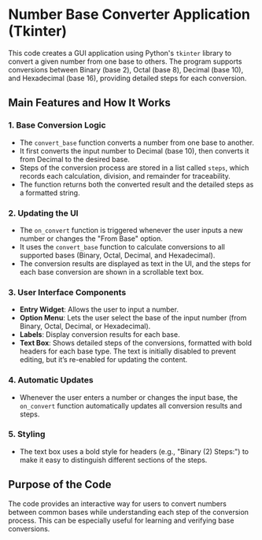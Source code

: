 
# Number Base Converter Application (Tkinter)

This code creates a GUI application using Python's `tkinter` library to convert a given number from one base to others. The program supports conversions between Binary (base 2), Octal (base 8), Decimal (base 10), and Hexadecimal (base 16), providing detailed steps for each conversion.

## Main Features and How It Works

### 1. Base Conversion Logic
- The `convert_base` function converts a number from one base to another.
- It first converts the input number to Decimal (base 10), then converts it from Decimal to the desired base.
- Steps of the conversion process are stored in a list called `steps`, which records each calculation, division, and remainder for traceability.
- The function returns both the converted result and the detailed steps as a formatted string.

### 2. Updating the UI
- The `on_convert` function is triggered whenever the user inputs a new number or changes the "From Base" option.
- It uses the `convert_base` function to calculate conversions to all supported bases (Binary, Octal, Decimal, and Hexadecimal).
- The conversion results are displayed as text in the UI, and the steps for each base conversion are shown in a scrollable text box.

### 3. User Interface Components
- **Entry Widget**: Allows the user to input a number.
- **Option Menu**: Lets the user select the base of the input number (from Binary, Octal, Decimal, or Hexadecimal).
- **Labels**: Display conversion results for each base.
- **Text Box**: Shows detailed steps of the conversions, formatted with bold headers for each base type. The text is initially disabled to prevent editing, but it’s re-enabled for updating the content.

### 4. Automatic Updates
- Whenever the user enters a number or changes the input base, the `on_convert` function automatically updates all conversion results and steps.

### 5. Styling
- The text box uses a bold style for headers (e.g., "Binary (2) Steps:") to make it easy to distinguish different sections of the steps.

## Purpose of the Code
The code provides an interactive way for users to convert numbers between common bases while understanding each step of the conversion process. This can be especially useful for learning and verifying base conversions.
